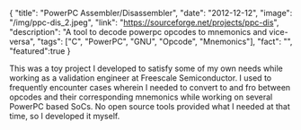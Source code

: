 {
  "title": "PowerPC Assembler/Disassembler",
  "date": "2012-12-12",
  "image": "/img/ppc-dis_2.jpeg",
  "link": "https://sourceforge.net/projects/ppc-dis",
  "description": "A tool to decode powerpc opcodes to mnemonics and vice-versa",
  "tags": ["C", "PowerPC", "GNU", "Opcode", "Mnemonics"],
  "fact": "",
  "featured":true
}

This was a toy project I developed to satisfy some of my own needs while working as a validation engineer at Freescale Semiconductor. I used to frequently encounter cases wherein I needed to convert to and fro between opcodes and their corresponding mnemonics while working on several PowerPC based SoCs. No open source tools provided what I needed at that time, so I developed it myself.

